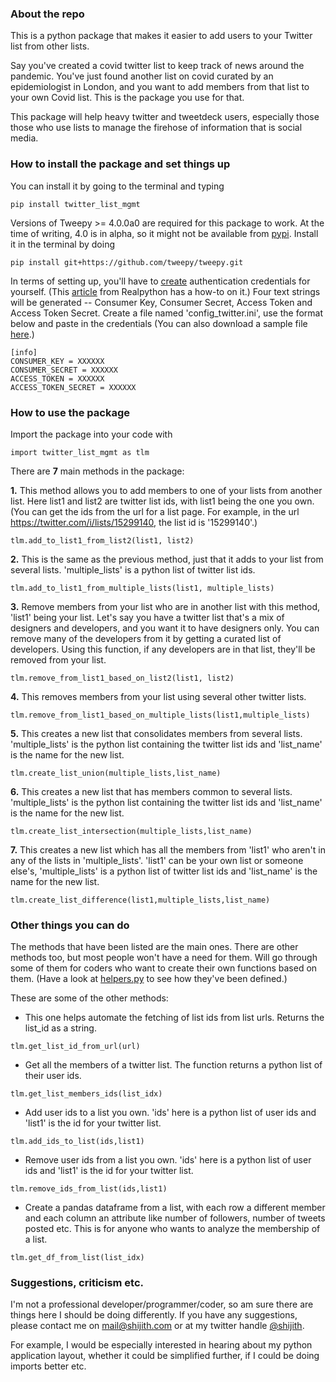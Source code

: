 ### About the repo 

This is a python package that makes it easier to add users to your Twitter list from other lists.

Say you've created a covid twitter list to keep track of news around the pandemic. You've just found another list on covid curated by an epidemiologist in London, and you want to add members from that list to your own Covid list. This is the package you use for that.

This package will help heavy twitter and tweetdeck users, especially those those who use lists to manage the firehose of information that is social media.


### How to install the package and set things up

You can install it by going to the terminal and typing  
```
pip install twitter_list_mgmt
```

Versions of Tweepy >= 4.0.0a0 are required for this package to work. At the time of writing, 4.0 is in alpha, so it might not be available from [pypi](https://pypi.org/project/tweepy/#history). Install it in the terminal by doing
```
pip install git+https://github.com/tweepy/tweepy.git
```

In terms of setting up, you'll have to [create](https://developer.twitter.com/) authentication credentials for yourself. (This [article](https://realpython.com/twitter-bot-python-tweepy/) from Realpython has a how-to on it.) Four text strings will be generated -- Consumer Key, Consumer Secret, Access Token and Access Token Secret. Create a file named 'config_twitter.ini', use the format below and paste in the credentials (You can also download a sample file [here](twitter_list_mgmt/config_twitter.ini).)

```
[info]
CONSUMER_KEY = XXXXXX
CONSUMER_SECRET = XXXXXX
ACCESS_TOKEN = XXXXXX
ACCESS_TOKEN_SECRET = XXXXXX
```

### How to use the package  
  
Import the package into your code with
```
import twitter_list_mgmt as tlm
```

There are **7** main methods in the package:  

**1.** This method allows you to add members to one of your lists from another list. Here list1 and list2 are twitter list ids, with list1 being the one you own. (You can get the ids from the url for a list page. For example, in the url https://twitter.com/i/lists/15299140, the list id is '15299140'.)
```
tlm.add_to_list1_from_list2(list1, list2)
```

**2.** This is the same as the previous method, just that it adds to your list from several lists. 'multiple_lists' is a python list of twitter list ids.
```
tlm.add_to_list1_from_multiple_lists(list1, multiple_lists)
```

**3.** Remove members from your list who are in another list with this method, 'list1' being your list. Let's say you have a twitter list that's a mix of designers and developers, and you want it to have designers only. You can remove many of the developers from it by getting a curated list of developers. Using this function, if any developers are in that list, they'll be removed from your list.
```
tlm.remove_from_list1_based_on_list2(list1, list2)
```

**4.** This removes members from your list using several other twitter lists.
```
tlm.remove_from_list1_based_on_multiple_lists(list1,multiple_lists)
```

**5.** This creates a new list that consolidates members from several lists. 'multiple_lists' is the python list containing the twitter list ids and 'list_name' is the name for the new list.
```
tlm.create_list_union(multiple_lists,list_name)
```

**6.** This creates a new list that has members common to several lists. 'multiple_lists' is the python list containing the twitter list ids and 'list_name' is the name for the new list.
```
tlm.create_list_intersection(multiple_lists,list_name)
```

**7.** This creates a new list which has all the members from 'list1' who aren't in any of the lists in 'multiple_lists'. 'list1' can be your own list or someone else's, 'multiple_lists' is a python list of twitter list ids and 'list_name' is the name for the new list.
```
tlm.create_list_difference(list1,multiple_lists,list_name)
```

### Other things you can do

The methods that have been listed are the main ones. There are other methods too, but most people won't have a need for them. Will go through some of them for coders who want to create their own functions based on them. (Have a look at [helpers.py](twitter_list_mgmt/helpers.py) to see how they've been defined.)

These are some of the other methods:  
  
* This one helps automate the fetching of list ids from list urls. Returns the list_id as a string.
```
tlm.get_list_id_from_url(url)
```

* Get all the members of a twitter list. The function returns a python list of their user ids.
```
tlm.get_list_members_ids(list_idx)
```

* Add user ids to a list you own. 'ids' here is a python list of user ids and 'list1' is the id for your twitter list.
```
tlm.add_ids_to_list(ids,list1)
```

* Remove user ids from a list you own. 'ids' here is a python list of user ids and 'list1' is the id for your twitter list.
```
tlm.remove_ids_from_list(ids,list1)
```

* Create a pandas dataframe from a list, with each row a different member and each column an attribute like number of followers, number of tweets posted etc. This is for anyone who wants to analyze the membership of a list.
```
tlm.get_df_from_list(list_idx)
```

### Suggestions, criticism etc.
I'm not a professional developer/programmer/coder, so am sure there are things here I should be doing differently. If you have any suggestions, please contact me on mail@shijith.com or at my twitter handle [@shijith](https://twitter.com/shijith).

For example, I would be especially interested in hearing about my python application layout, whether it could be simplified further, if I could be doing imports better etc.
